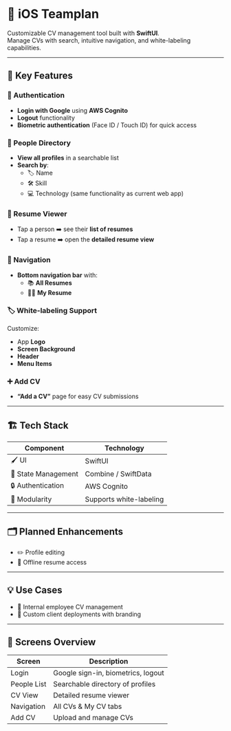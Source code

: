 # 🚀 iOS Teamplan

Customizable CV management tool built with **SwiftUI**.  
Manage CVs with search, intuitive navigation, and white-labeling capabilities.

---

## 🔑 Key Features

### 🔐 Authentication
- **Login with Google** using **AWS Cognito**
- **Logout** functionality
- **Biometric authentication** (Face ID / Touch ID) for quick access

### 👥 People Directory
- **View all profiles** in a searchable list
- **Search by**:
  - 🏷️ Name
  - 🛠️ Skill
  - 💻 Technology (same functionality as current web app)

### 📄 Resume Viewer
- Tap a person ➡️ see their **list of resumes**
- Tap a resume ➡️ open the **detailed resume view**

### 🧭 Navigation
- **Bottom navigation bar** with:
  - 📚 **All Resumes**
  - 🙋‍♂️ **My Resume**

### 🏷️ White-labeling Support
Customize:
- App **Logo**
- **Screen Background**
- **Header**
- **Menu Items**

### ➕ Add CV
- **“Add a CV”** page for easy CV submissions

---

## 🏗 Tech Stack

| Component     | Technology |
| ------------- | ---------- |
| 🖌️ UI        | SwiftUI |
| 🔄 State Management | Combine / SwiftData |
| 🔒 Authentication | AWS Cognito |
| 🧩 Modularity | Supports white-labeling |

---

## 🗂 Planned Enhancements

- ✏️ Profile editing
- 📶 Offline resume access

---

## 💡 Use Cases

- 🚀 Internal employee CV management
- 🎯 Custom client deployments with branding

---

## 📱 Screens Overview

| Screen | Description |
| ------ | ----------- |
| Login | Google sign-in, biometrics, logout |
| People List | Searchable directory of profiles |
| CV View | Detailed resume viewer |
| Navigation | All CVs & My CV tabs |
| Add CV | Upload and manage CVs |
